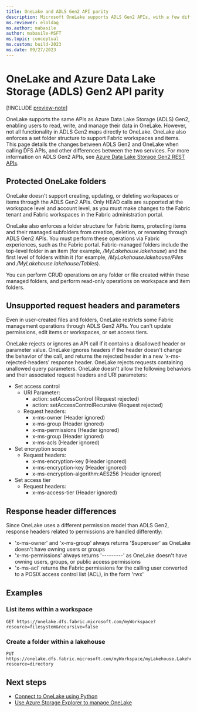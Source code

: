 ```yaml
---
title: OneLake and ADLS Gen2 API parity
description: Microsoft OneLake supports ADLS Gen2 APIs, with a few differences.
ms.reviewer: eloldag
ms.author: mabasile
author: mabasile-MSFT
ms.topic: conceptual
ms.custom: build-2023
ms.date: 09/27/2023
---
```


# OneLake and Azure Data Lake Storage (ADLS) Gen2 API parity

[!INCLUDE [preview-note](../includes/preview-note.md)]

OneLake supports the same APIs as Azure Data Lake Storage (ADLS) Gen2, enabling users to read, write, and manage their data in OneLake. However, not all functionality in ADLS Gen2 maps directly to OneLake. OneLake also enforces a set folder structure to support Fabric workspaces and items. This page details the changes between ADLS Gen2 and OneLake when calling DFS APIs, and other differences between the two services. For more information on ADLS Gen2 APIs, see [Azure Data Lake Storage Gen2 REST APIs](/rest/api/storageservices/data-lake-storage-gen2).

## Protected OneLake folders

OneLake doesn't support creating, updating, or deleting workspaces or items through the ADLS Gen2 APIs. Only HEAD calls are supported at the workspace level and account level, as you must make changes to the Fabric tenant and Fabric workspaces in the Fabric administration portal.

OneLake also enforces a folder structure for Fabric items, protecting items and their managed subfolders from creation, deletion, or renaming through ADLS Gen2 APIs. You must perform these operations via Fabric experiences, such as the Fabric portal. Fabric-managed folders include the top-level folder in an item (for example, */MyLakehouse.lakehouse*) and the first level of folders within it (for example, */MyLakehouse.lakehouse/Files* and */MyLakehouse.lakehouse/Tables*).

You can perform CRUD operations on any folder or file created within these managed folders, and perform read-only operations on workspace and item folders.

## Unsupported request headers and parameters

Even in user-created files and folders, OneLake restricts some Fabric management operations through ADLS Gen2 APIs. You can't update permissions, edit items or workspaces, or set access tiers.

OneLake rejects or ignores an API call if it contains a disallowed header or parameter value. OneLake ignores headers if the header doesn't change the behavior of the call, and returns the rejected header in a new 'x-ms-rejected-headers' response header. OneLake rejects requests containing unallowed query parameters. OneLake doesn’t allow the following behaviors and their associated request headers and URI parameters:

- Set access control
  - URI Parameter:
    - action: setAccessControl (Request rejected)
    - action: setAccessControlRecursive (Request rejected)
  - Request headers:
    - x-ms-owner (Header ignored)
    - x-ms-group (Header ignored)
    - x-ms-permissions (Header ignored)
    - x-ms-group (Header ignored)
    - x-ms-acls (Header ignored)
- Set encryption scope
  - Request headers:
    - x-ms-encryption-key (Header ignored)
    - x-ms-encryption-key (Header ignored)
    - x-ms-encryption-algorithm:AES256 (Header ignored)
- Set access tier
  - Request headers:
    - x-ms-access-tier (Header ignored)

## Response header differences

Since OneLake uses a different permission model than ADLS Gen2, response headers related to permissions are handled differently:

- 'x-ms-owner' and 'x-ms-group' always returns '$superuser' as OneLake doesn't have owning users or groups
- 'x-ms-permissions' always returns '---------' as OneLake doesn't have owning users, groups, or public access permissions
- 'x-ms-acl' returns the Fabric permissions for the calling user converted to a POSIX access control list (ACL), in the form 'rwx'

## Examples

### List items within a workspace

```http
GET https://onelake.dfs.fabric.microsoft.com/myWorkspace?resource=filesystem&recursive=false
```

### Create a folder within a lakehouse

```http
PUT https://onelake.dfs.fabric.microsoft.com/myWorkspace/myLakehouse.Lakehouse/Files/newFolder/?resource=directory
```

## Next steps

- [Connect to OneLake using Python](onelake-access-python.md)
- [Use Azure Storage Explorer to manage OneLake](onelake-azure-storage-explorer.md)
